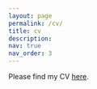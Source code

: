 ```yaml
---
layout: page
permalink: /cv/
title: cv
description: 
nav: true
nav_order: 3
---
```


Please find my CV [here](nwang3.github.io/assets/me/nancywang.pdf).
